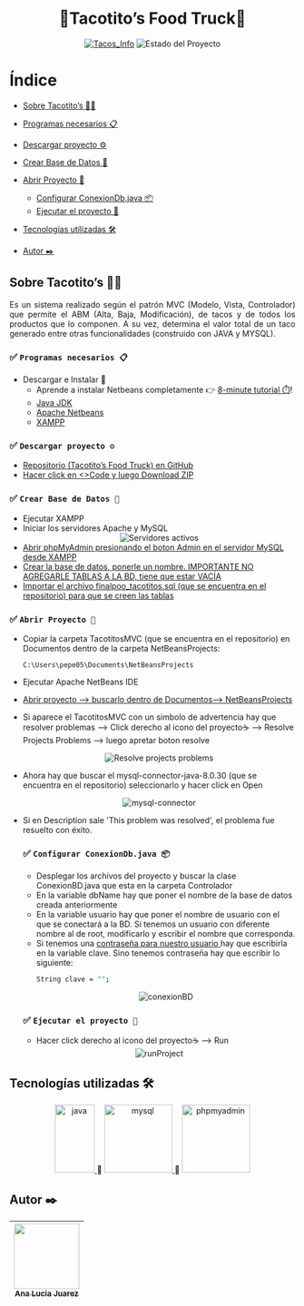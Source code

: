 
<h1 align="center">🌮Tacotito’s Food Truck🌮</h1>

<section align="center">
  <a href="https://www.mentta.com/blog/origen-de-los-tacos-mexicanos/" target="_blank"><img src="https://i.ibb.co/WHRGpcz/foodtruck.jpg" alt="Tacos_Info"></a>
  
   <img src="https://img.shields.io/badge/STATE-FINISHED-green" alt="Estado del Proyecto">
</section>


# Índice
- [Sobre Tacotito’s 🌮🚚](#sobre-tacotitos-🌮🚚)

- [Programas necesarios 📋](#white_check_mark-programas-necesarios-📋)

- [Descargar proyecto ⚙️](#white_check_mark-descargar-proyecto-⚙️)
   
- [Crear Base de Datos 🔧](#white_check_mark-crear-base-de-datos-🔧)


- [Abrir Proyecto 📁](#white_check_mark-abrir-proyecto-📁)
    - [Configurar ConexionDb.java 📦](#white_check_mark-configurar-conexiondbjava-📦)
    - [Ejecutar el proyecto 🚀](#white_check_mark-ejecutar-el-proyecto-🚀)




- [Tecnologías utilizadas 🛠️](#tecnologías-utilizadas-🛠️)

- [Autor ✒️](#autor-✒️)


## Sobre Tacotito’s 🌮🚚

<p align="justify">
Es un sistema realizado según el patrón MVC (Modelo, Vista, Controlador) que permite el ABM (Alta, Baja, Modificación), de tacos y de todos los productos que lo componen. A su vez, determina el valor total de un taco generado entre otras funcionalidades (construido con JAVA y MYSQL).
</p>



### :white_check_mark: `Programas necesarios 📋`
- Descargar e Instalar :arrow_down_small: 
  - Aprende a instalar Netbeans completamente :point_right: [8-minute tutorial ⏱️](https://www.youtube.com/watch?v=MXHsvSvJpHI)! 
  - <a href="https://www.oracle.com/ar/java/technologies/downloads/" target="_blank"> 
        Java JDK
    </a>    
  - <a href="https://netbeans.apache.org/" target="_blank"> 
        Apache Netbeans
    </a> 
  - <a href="https://www.apachefriends.org/es/index.html" target="_blank"> 
        XAMPP
    </a> 

### :white_check_mark: `Descargar proyecto ⚙️`
- <a href="https://github.com/manita02/Tacotitos" target="_blank"> Repositorio (Tacotito’s Food Truck) en GitHub </a>
- <a href="https://docs.github.com/es/repositories/working-with-files/using-files/downloading-source-code-archives" target="_blank"> Hacer click en <>Code y luego Download ZIP </a>

### :white_check_mark: `Crear Base de Datos 🔧` 
- Ejecutar XAMPP
- Iniciar los servidores Apache y MySQL
  <section align="center">
       <img src="https://upload.wikimedia.org/wikipedia/commons/d/de/XAMPP_Windows_10.PNG" alt="Servidores activos">
  </section>
- <a href="https://www.youtube.com/watch?v=giCmjKBmK6A" target="_blank"> Abrir phpMyAdmin presionando el boton Admin en el servidor MySQL desde XAMPP </a> 
- <a href="https://disenowebakus.net/crear-una-base-de-datos-phpmyadmin-mysql-php.php" target="_blank"> Crear la base de datos, ponerle un nombre. IMPORTANTE NO AGREGARLE TABLAS A LA BD, tiene que estar VACÍA </a> 
- <a href="https://help.one.com/hc/es/articles/115005588189--C%C3%B3mo-importar-una-base-de-datos-a-phpMyAdmin-" target="_blank"> Importar el archivo finalpoo_tacotitos.sql (que se encuentra en el repositorio) para que se creen las tablas </a> 

### :white_check_mark: `Abrir Proyecto 📁`
- Copiar la carpeta TacotitosMVC (que se encuentra en el repositorio) en Documentos dentro de la carpeta NetBeansProjects: 
    ```
    C:\Users\pepe05\Documents\NetBeansProjects
    ```
- Ejecutar Apache NetBeans IDE
- <a href="https://www.youtube.com/watch?v=pqvPri4enR4" target="_blank"> Abrir proyecto --> buscarlo dentro de Documentos--> NetBeansProjects </a> 
- Si aparece el TacotitosMVC con un simbolo de advertencia hay que resolver problemas --> Click derecho al icono del proyecto☕ --> Resolve Projects Problems --> luego apretar boton resolve
  <section align="center">
       <img src="https://i.ibb.co/RcBp1MK/resolve.jpg" alt="Resolve projects problems">
  </section>
- Ahora hay que buscar el mysql-connector-java-8.0.30 (que se encuentra en el repositorio) seleccionarlo y hacer click en Open
  <section align="center">
       <img src="https://i.ibb.co/k2MVYSz/mysql-Connector.jpg" alt="mysql-connector">
  </section>
- Si en Description sale 'This problem was resolved', el problema fue resuelto con éxito.

   ### :white_check_mark: `Configurar ConexionDb.java 📦`
   - Desplegar los archivos del proyecto y buscar la clase ConexionBD.java que esta en la carpeta Controlador
   - En la variable dbName hay que poner el nombre de la base de datos creada anteriormente
   - En la variable usuario hay que poner el nombre de usuario con el que se conectará a la BD. Si tenemos un usuario con diferente nombre al de root, modificarlo y escribir el nombre que corresponda. 
   - Si tenemos una <a href="https://www.mclibre.org/consultar/webapps/lecciones/phpmyadmin-1-soluciones.html" target="_blank"> contraseña para nuestro usuario </a> hay que escribirla en la variable clave. Sino tenemos contraseña hay que escribir lo siguiente:
     ```bash
     String clave = "";
     ```
     <section align="center">
       <img src="https://i.ibb.co/gjgQMZg/conexion-BD.jpg" alt="conexionBD">
     </section>

    ### :white_check_mark: `Ejecutar el proyecto 🚀`
    - Hacer click derecho al icono del proyecto☕ --> Run
    <section align="center">
       <img src="https://i.ibb.co/vqpN0qR/run-Project.jpg" alt="runProject">
    </section>
   
   
## Tecnologías utilizadas 🛠️
<section align="center">
<a href="https://www.java.com/es/download/help/whatis_java.html#:~:text=Java%20es%20una%20plataforma%20inform%C3%A1tica,crean%20muchos%20servicios%20y%20aplicaciones." target="_blank"> <img src="https://www.sommelierdecafe.com/wp-content/uploads/2009/06/java-logo1-1.png" alt="java" width="70" height="120"/> </a> 🔩
<a href="https://www.ionos.es/digitalguide/servidores/know-how/que-es-mysql/#:~:text=MySQL%20es%20un%20sistema%20de,por%20ejemplo%2C%20WordPress%20y%20TYPO3." target="_blank"> <img class="img" src="https://styles.redditmedia.com/t5_2qm6k/styles/communityIcon_dhjr6guc03x51.png" alt="mysql" width="120" height="120"/> </a> 🔩
<a href="https://www.phpmyadmin.net/" target="_blank"> <img class="img" src="https://www.techspot.com/images2/downloads/topdownload/2014/05/phpMyAdmin.png" alt="phpmyadmin" width="120" height="120"/> </a>
</section>




## Autor ✒️
| [<img src="https://img.freepik.com/vector-premium/logotipo-playa-isla-tropical-ilustracion-insignia-surf-vintage_194708-664.jpg" width=115><br><sub>Ana Lucia Juarez</sub>](https://github.com/manita02) | 
| :---: |
